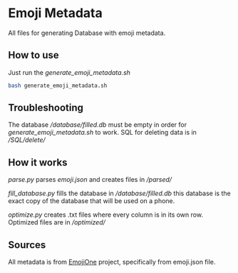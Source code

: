 # Emoji Metadata

All files for generating Database with emoji metadata.

## How to use

Just run the *generate_emoji_metadata.sh*

```bash
bash generate_emoji_metadata.sh
```

## Troubleshooting

The database */database/filled.db* must be empty in order for *generate_emoji_metadata.sh* to work. SQL for deleting data is in */SQL/delete/*

## How it works
*parse.py* parses *emoji.json* and creates files in */parsed/*

*fill_database.py* fills the database in */database/filled.db* this database is the exact copy of the database that will be used on a phone.

*optimize.py* creates .txt files where every column is in its own row.  
Optimized files are in */optimized/*

## Sources
All metadata is from [EmojiOne](https://github.com/Ranks/emojione) project, specifically from emoji.json file.



